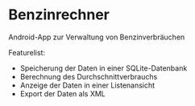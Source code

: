 Benzinrechner
=============

Android-App zur Verwaltung von Benzinverbräuchen

Featurelist:
- Speicherung der Daten in einer SQLite-Datenbank
- Berechnung des Durchschnittverbrauchs
- Anzeige der Daten in einer Listenansicht
- Export der Daten als XML